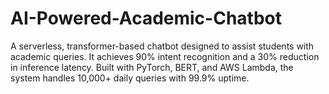 # AI-Powered-Academic-Chatbot
A serverless, transformer-based chatbot designed to assist students with academic queries. It achieves 90% intent recognition and a 30% reduction in inference latency. Built with PyTorch, BERT, and AWS Lambda, the system handles 10,000+ daily queries with 99.9% uptime.
